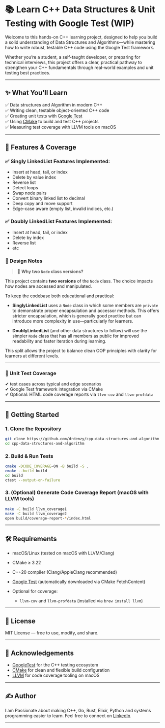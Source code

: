 
# 📚 Learn C++ Data Structures & Unit Testing with Google Test (WIP)

Welcome to this hands-on C++ learning project, designed to help you build a solid understanding of Data Structures and Algorithms—while mastering how to write robust, testable C++ code using the Google Test framework.

Whether you’re a student, a self-taught developer, or preparing for technical interviews, this project offers a clear, practical pathway to strengthen your C++ fundamentals through real-world examples and unit testing best practices.

---

## ✨ What You'll Learn

✅ Data structures and Algorithm in modern C++  
✅ Writing clean, testable object-oriented C++ code  
✅ Creating unit tests with [Google Test](https://github.com/google/googletest)  
✅ Using [CMake](https://cmake.org/) to build and test C++ projects  
✅ Measuring test coverage with LLVM tools on macOS  

---

## 🧪 Features & Coverage

### ✅ Singly LinkedList Features Implemented:
- Insert at head, tail, or index
- Delete by value index
- Reverse list
- Detect loops
- Swap node pairs
- Convert binary linked list to decimal
- Deep copy and move support
- Edge-case aware (empty list, invalid indices, etc.)

### ✅ Doubly LinkedList Features Implemented:
- Insert at head, tail, or index
- Delete by index
- Reverse list
- etc


### 📌 Design Notes

> 🔄 **Why two `Node` class versions?**

This project contains **two versions** of the `Node` class. The choice impacts how nodes are accessed and manipulated. 

To keep the codebase both educational and practical:

* **SinglyLinkedList** uses a `Node` class in which some members are `private` to demonstrate proper encapsulation and accessor methods. 
This offers stricter encapsulation, which is generally good practice but can introduce more complexity in use—particularly for learners.

* **DoublyLinkedList** (and other data structures to follow) will use the simpler `Node` class that has all members as public for improved readability and faster iteration during learning.

This split allows the project to balance clean OOP principles with clarity for learners at different levels.

---

### 🧪 Unit Test Coverage
✔ test cases across typical and edge scenarios  
✔ Google Test framework integration via CMake  
✔ Optional: HTML code coverage reports via `llvm-cov` and `llvm-profdata`

---

## 🚀 Getting Started

### 1. Clone the Repository

```bash
git clone https://github.com/drdenzy/cpp-data-structures-and-algorithm.git
cd cpp-data-structures-and-algorithm
````

### 2. Build & Run Tests

```bash
cmake -DCODE_COVERAGE=ON -B build -S .  
cmake --build build
cd build
ctest --output-on-failure
```

### 3. (Optional) Generate Code Coverage Report (macOS with LLVM tools)

```bash
make -C build llvm_coverage1
make -C build llvm_coverage2
open build/coverage-report-*/index.html
```

---

## 🛠️ Requirements

* macOS/Linux (tested on macOS with LLVM/Clang)
* CMake ≥ 3.22
* C++20 compiler (Clang/AppleClang recommended)
* [Google Test](https://github.com/google/googletest) (automatically downloaded via CMake FetchContent)
* Optional for coverage:

    * `llvm-cov` and `llvm-profdata` (installed via `brew install llvm`)

---

## 📖 License

MIT License — free to use, modify, and share.

---

## 🙌 Acknowledgements

* [GoogleTest](https://github.com/google/googletest) for the C++ testing ecosystem
* [CMake](https://cmake.org/) for clean and flexible build configuration
* [LLVM](https://llvm.org/) for code coverage tooling on macOS

---

## ✍️ Author

I am Passionate about making C++, Go, Rust, Elixir, Python and systems programming easier to learn.
Feel free to connect on  [LinkedIn](https://www.linkedin.com/in/dr-dennis-akpenyi/).

---

